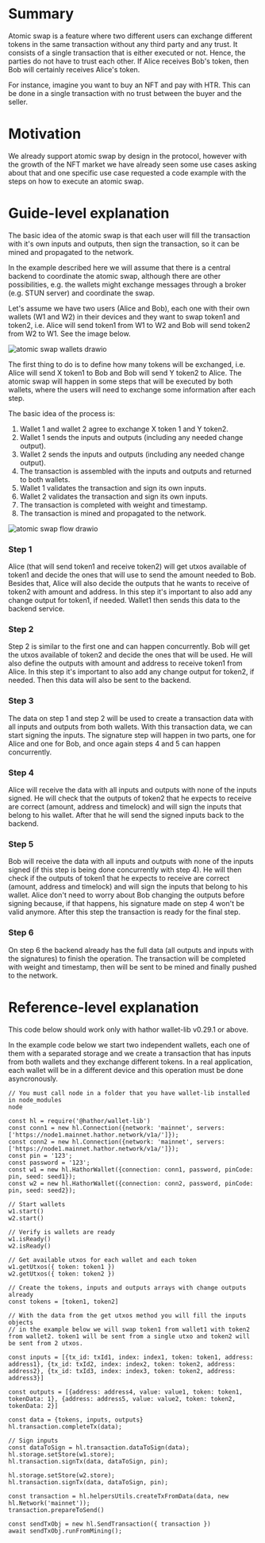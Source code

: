 # Summary
[summary]: #summary

Atomic swap is a feature where two different users can exchange different tokens in the same transaction without any third party and any trust. It consists of a single transaction that is either executed or not. Hence, the parties do not have to trust each other. If Alice receives Bob's token, then Bob will certainly receives Alice's token.

For instance, imagine you want to buy an NFT and pay with HTR. This can be done in a single transaction with no trust between the buyer and the seller.

# Motivation
[motivation]: #motivation

We already support atomic swap by design in the protocol, however with the growth of the NFT market we have already seen some use cases asking about that and one specific use case requested a code example with the steps on how to execute an atomic swap.

# Guide-level explanation
[guide-level-explanation]: #guide-level-explanation

The basic idea of the atomic swap is that each user will fill the transaction with it's own inputs and outputs, then sign the transaction, so it can be mined and propagated to the network.

In the example described here we will assume that there is a central backend to coordinate the atomic swap, although there are other possibilities, e.g. the wallets might exchange messages through a broker (e.g. STUN server) and coordinate the swap.

Let's assume we have two users (Alice and Bob), each one with their own wallets (W1 and W2) in their devices and they want to swap token1 and token2, i.e. Alice will send token1 from W1 to W2 and Bob will send token2 from W2 to W1. See the image below.

![atomic swap wallets drawio](https://user-images.githubusercontent.com/3298774/145630746-ca4c0011-2e01-4574-8143-f3c64c214f4e.png)

The first thing to do is to define how many tokens will be exchanged, i.e. Alice will send X token1 to Bob and Bob will send Y token2 to Alice. The atomic swap will happen in some steps that will be executed by both wallets, where the users will need to exchange some information after each step.

The basic idea of the process is:

1. Wallet 1 and wallet 2 agree to exchange X token 1 and Y token2.
1. Wallet 1 sends the inputs and outputs (including any needed change output).
1. Wallet 2 sends the inputs and outputs (including any needed change output).
1. The transaction is assembled with the inputs and outputs and returned to both wallets.
1. Wallet 1 validates the transaction and sign its own inputs.
1. Wallet 2 validates the transaction and sign its own inputs.
1. The transaction is completed with weight and timestamp.
1. The transaction is mined and propagated to the network.

![atomic swap flow drawio](https://user-images.githubusercontent.com/3298774/145856624-19ebd557-f160-43d5-9267-60f55e6c4f74.png)

### Step 1

Alice (that will send token1 and receive token2) will get utxos available of token1 and decide the ones that will use to send the amount needed to Bob. Besides that, Alice will also decide the outputs that he wants to receive of token2 with amount and address. In this step it's important to also add any change output for token1, if needed. Wallet1 then sends this data to the backend service.

### Step 2

Step 2 is similar to the first one and can happen concurrently. Bob will get the utxos available of token2 and decide the ones that will be used. He will also define the outputs with amount and address to receive token1 from Alice. In this step it's important to also add any change output for token2, if needed. Then this data will also be sent to the backend.

### Step 3

The data on step 1 and step 2 will be used to create a transaction data with all inputs and outputs from both wallets. With this transaction data, we can start signing the inputs. The signature step will happen in two parts, one for Alice and one for Bob, and once again steps 4 and 5 can happen concurrently.

### Step 4

Alice will receive the data with all inputs and outputs with none of the inputs signed. He will check that the outputs of token2 that he expects to receive are correct (amount, address and timelock) and will sign the inputs that belong to his wallet. After that he will send the signed inputs back to the backend.

### Step 5

Bob will receive the data with all inputs and outputs with none of the inputs signed (if this step is being done concurrently with step 4). He will then check if the outputs of token1 that he expects to receive are correct (amount, address and timelock) and will sign the inputs that belong to his wallet. Alice don't need to worry about Bob changing the outputs before signing because, if that happens, his signature made on step 4 won't be valid anymore. After this step the transaction is ready for the final step.

### Step 6

On step 6 the backend already has the full data (all outputs and inputs with the signatures) to finish the operation. The transaction will be completed with weight and timestamp, then will be sent to be mined and finally pushed to the network.


# Reference-level explanation
[reference-level-explanation]: #reference-level-explanation

This code below should work only with hathor wallet-lib v0.29.1 or above.

In the example code below we start two independent wallets, each one of them with a separated storage and we create a transaction that has inputs from both wallets and they exchange different tokens. In a real application, each wallet will be in a different device and this operation must be done asyncronously.

```
// You must call node in a folder that you have wallet-lib installed in node_modules
node

const hl = require('@hathor/wallet-lib')
const conn1 = new hl.Connection({network: 'mainnet', servers: ['https://node1.mainnet.hathor.network/v1a/']});
const conn2 = new hl.Connection({network: 'mainnet', servers: ['https://node1.mainnet.hathor.network/v1a/']});
const pin = '123';
const password = '123';
const w1 = new hl.HathorWallet({connection: conn1, password, pinCode: pin, seed: seed1});
const w2 = new hl.HathorWallet({connection: conn2, password, pinCode: pin, seed: seed2});

// Start wallets
w1.start()
w2.start()

// Verify is wallets are ready
w1.isReady()
w2.isReady()

// Get available utxos for each wallet and each token
w1.getUtxos({ token: token1 })
w2.getUtxos({ token: token2 })

// Create the tokens, inputs and outputs arrays with change outputs already
const tokens = [token1, token2]

// With the data from the get utxos method you will fill the inputs objects
// in the example below we will swap token1 from wallet1 with token2 from wallet2. token1 will be sent from a single utxo and token2 will be sent from 2 utxos.

const inputs = [{tx_id: txId1, index: index1, token: token1, address: address1}, {tx_id: txId2, index: index2, token: token2, address: address2}, {tx_id: txId3, index: index3, token: token2, address: address3}]

const outputs = [{address: address4, value: value1, token: token1, tokenData: 1}, {address: address5, value: value2, token: token2, tokenData: 2}]

const data = {tokens, inputs, outputs}
hl.transaction.completeTx(data);

// Sign inputs
const dataToSign = hl.transaction.dataToSign(data);
hl.storage.setStore(w1.store);
hl.transaction.signTx(data, dataToSign, pin);

hl.storage.setStore(w2.store);
hl.transaction.signTx(data, dataToSign, pin);

const transaction = hl.helpersUtils.createTxFromData(data, new hl.Network('mainnet'));
transaction.prepareToSend()

const sendTxObj = new hl.SendTransaction({ transaction })
await sendTxObj.runFromMining();
```
